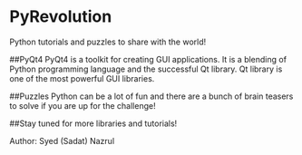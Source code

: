 # PyRevolution

Python tutorials and puzzles to share with the world!

##PyQt4
PyQt4 is a toolkit for creating GUI applications. It is a blending of Python programming language and the successful Qt library. Qt library is one of the most powerful GUI libraries. 

##Puzzles
Python can be a lot of fun and there are a bunch of brain teasers to solve if you are up for the challenge! 

##Stay tuned for more libraries and tutorials!

Author: Syed (Sadat) Nazrul

